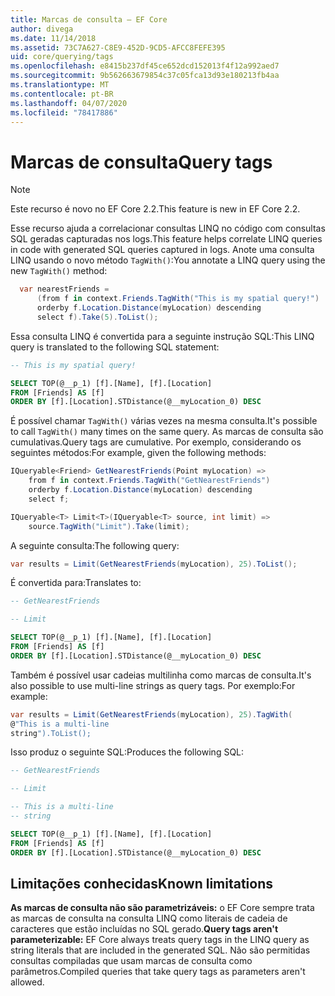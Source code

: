 ```yaml
---
title: Marcas de consulta – EF Core
author: divega
ms.date: 11/14/2018
ms.assetid: 73C7A627-C8E9-452D-9CD5-AFCC8FEFE395
uid: core/querying/tags
ms.openlocfilehash: e8415b237df45ce652dcd152013f4f12a992aed7
ms.sourcegitcommit: 9b562663679854c37c05fca13d93e180213fb4aa
ms.translationtype: MT
ms.contentlocale: pt-BR
ms.lasthandoff: 04/07/2020
ms.locfileid: "78417886"
---
```

# <a name="query-tags"></a><span data-ttu-id="6b56e-102">Marcas de consulta</span><span class="sxs-lookup"><span data-stu-id="6b56e-102">Query tags</span></span>

> [!NOTE]
> <span data-ttu-id="6b56e-103">Este recurso é novo no EF Core 2.2.</span><span class="sxs-lookup"><span data-stu-id="6b56e-103">This feature is new in EF Core 2.2.</span></span>

<span data-ttu-id="6b56e-104">Esse recurso ajuda a correlacionar consultas LINQ no código com consultas SQL geradas capturadas nos logs.</span><span class="sxs-lookup"><span data-stu-id="6b56e-104">This feature helps correlate LINQ queries in code with generated SQL queries captured in logs.</span></span>
<span data-ttu-id="6b56e-105">Anote uma consulta LINQ usando o novo método `TagWith()`:</span><span class="sxs-lookup"><span data-stu-id="6b56e-105">You annotate a LINQ query using the new `TagWith()` method:</span></span>

``` csharp
  var nearestFriends =
      (from f in context.Friends.TagWith("This is my spatial query!")
      orderby f.Location.Distance(myLocation) descending
      select f).Take(5).ToList();
```

<span data-ttu-id="6b56e-106">Essa consulta LINQ é convertida para a seguinte instrução SQL:</span><span class="sxs-lookup"><span data-stu-id="6b56e-106">This LINQ query is translated to the following SQL statement:</span></span>

``` sql
-- This is my spatial query!

SELECT TOP(@__p_1) [f].[Name], [f].[Location]
FROM [Friends] AS [f]
ORDER BY [f].[Location].STDistance(@__myLocation_0) DESC
```

<span data-ttu-id="6b56e-107">É possível chamar `TagWith()` várias vezes na mesma consulta.</span><span class="sxs-lookup"><span data-stu-id="6b56e-107">It's possible to call `TagWith()` many times on the same query.</span></span>
<span data-ttu-id="6b56e-108">As marcas de consulta são cumulativas.</span><span class="sxs-lookup"><span data-stu-id="6b56e-108">Query tags are cumulative.</span></span>
<span data-ttu-id="6b56e-109">Por exemplo, considerando os seguintes métodos:</span><span class="sxs-lookup"><span data-stu-id="6b56e-109">For example, given the following methods:</span></span>

``` csharp
IQueryable<Friend> GetNearestFriends(Point myLocation) =>
    from f in context.Friends.TagWith("GetNearestFriends")
    orderby f.Location.Distance(myLocation) descending
    select f;

IQueryable<T> Limit<T>(IQueryable<T> source, int limit) =>
    source.TagWith("Limit").Take(limit);
```

<span data-ttu-id="6b56e-110">A seguinte consulta:</span><span class="sxs-lookup"><span data-stu-id="6b56e-110">The following query:</span></span>

``` csharp
var results = Limit(GetNearestFriends(myLocation), 25).ToList();
```

<span data-ttu-id="6b56e-111">É convertida para:</span><span class="sxs-lookup"><span data-stu-id="6b56e-111">Translates to:</span></span>

``` sql
-- GetNearestFriends

-- Limit

SELECT TOP(@__p_1) [f].[Name], [f].[Location]
FROM [Friends] AS [f]
ORDER BY [f].[Location].STDistance(@__myLocation_0) DESC
```

<span data-ttu-id="6b56e-112">Também é possível usar cadeias multilinha como marcas de consulta.</span><span class="sxs-lookup"><span data-stu-id="6b56e-112">It's also possible to use multi-line strings as query tags.</span></span>
<span data-ttu-id="6b56e-113">Por exemplo:</span><span class="sxs-lookup"><span data-stu-id="6b56e-113">For example:</span></span>

``` csharp
var results = Limit(GetNearestFriends(myLocation), 25).TagWith(
@"This is a multi-line
string").ToList();
```

<span data-ttu-id="6b56e-114">Isso produz o seguinte SQL:</span><span class="sxs-lookup"><span data-stu-id="6b56e-114">Produces the following SQL:</span></span>

``` sql
-- GetNearestFriends

-- Limit

-- This is a multi-line
-- string

SELECT TOP(@__p_1) [f].[Name], [f].[Location]
FROM [Friends] AS [f]
ORDER BY [f].[Location].STDistance(@__myLocation_0) DESC
```

## <a name="known-limitations"></a><span data-ttu-id="6b56e-115">Limitações conhecidas</span><span class="sxs-lookup"><span data-stu-id="6b56e-115">Known limitations</span></span>

<span data-ttu-id="6b56e-116">**As marcas de consulta não são parametrizáveis:** o EF Core sempre trata as marcas de consulta na consulta LINQ como literais de cadeia de caracteres que estão incluídas no SQL gerado.</span><span class="sxs-lookup"><span data-stu-id="6b56e-116">**Query tags aren't parameterizable:** EF Core always treats query tags in the LINQ query as string literals that are included in the generated SQL.</span></span>
<span data-ttu-id="6b56e-117">Não são permitidas consultas compiladas que usam marcas de consulta como parâmetros.</span><span class="sxs-lookup"><span data-stu-id="6b56e-117">Compiled queries that take query tags as parameters aren't allowed.</span></span>
